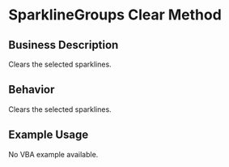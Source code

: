# SparklineGroups Clear Method

## Business Description
Clears the selected sparklines.

## Behavior
Clears the selected sparklines.

## Example Usage
No VBA example available.